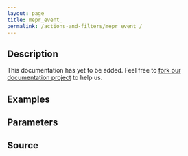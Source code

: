 ```yaml
---
layout: page
title: mepr_event_
permalink: /actions-and-filters/mepr_event_/
---
```


## Description

This documentation has yet to be added. Feel free to [fork our documentation project](https://github.com/caseproof/memberpress-docs) to help us.

## Examples


## Parameters


## Source

